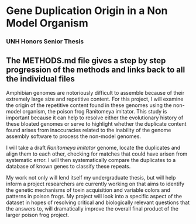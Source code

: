 # Gene Duplication Origin in a Non Model Organism
### UNH Honors Senior Thesis
## The METHODS.md file gives a step by step progression of the methods and links back to all the individual files

   Amphibian genomes are notoriously difficult to assemble because of their extremely large size and repetitive content. For this project, I will examine the origin of the repetitive content found in these genomes using the non-model organism, the poison frog Ranitomeya imitator. This study is important because it can help to resolve either the evolutionary history of these bloated genomes or serve to highlight whether the duplicate content found arises from inaccuracies related to the inability of the genome assembly software to process the non-model genomes.
  
  I will take a draft _Ranitomeya imitator_ genome, locate the duplicates and align them to each other, checking for matches that could have arisen from systematic error. I will then systematically compare the duplicates to a database of known genes to classify these repeats.
  
  My work not only will lend itself my undergraduate thesis, but will help inform a project researchers are currently working on that aims to identify the genetic mechanisms of toxin acquisition and variable colors and patterns in poison frogs. My project will look into a specific aspect of the dataset in hopes of resolving critical and biologically relevant questions that the answers to, will dramatically improve the overall final product of the larger poison frog project. 
